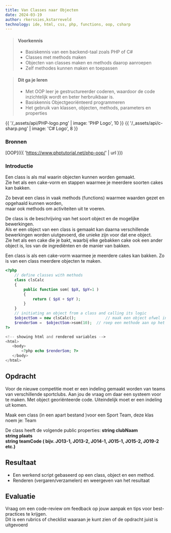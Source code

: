 ```yaml
---
title: Van Classes naar Objecten
date: 2024-03-19
author: rkerssies,kstarreveld
technology: ide, html, css, php, functions, oop, csharp
---
```



> #### Voorkennis
> * Basiskennis van een backend-taal zoals PHP of C#
> * Classes met methods maken
> * Objecten van classes maken en methods daarop aanroepen
> * Zelf methodes kunnen maken en toepassen  

> #### Dit ga je leren
> * Met OOP leer je gestructureerder coderen, waardoor de code inzichtelijk wordt en beter herbruikbaar is.
> * Basiskennis Objectgeoriënteerd programmeren
> * Het gebruik van klassen, objecten, methods, parameters en properties

{{ '/_assets/api/PHP-logo.png' | image: 'PHP Logo', 10 }}
{{ '/_assets/api/c-sharp.png' | image: 'C# Logo', 8 }}

### Bronnen
[OOP]({{ 'https://www.phptutorial.net/php-oop/' | url }})<br>

### Introductie
Een class is als mal waarin objecten kunnen worden gemaakt.<br>
Zie het als een cake-vorm en stappen waarmee je meerdere soorten cakes kan bakken.<br>

Zo bevat een class in vaak methods (functions) waarmee waarden gezet en opgehaald kunnen worden,<br>
maar ook methods om activiteiten uit te voeren.

De class is de beschrijving van het soort object en de mogelijke bewerkingen.<br>
Als er een object van een class is gemaakt kan daarna verschillende bewerkingen worden uiutgevoerd,
die unieke zijn voor dat ene object.<br>
Zie het als een cake die je bakt, waarbij elke gebakken cake ook een ander object is, los van de ingrediënten en de manier van bakken.


Een class is als een cake-vorm waarmee je meerdere cakes kan bakken.
Zo is van een class meerdere objecten te maken.
```php
<?php
    // define classes with methods
    class clsCalc
    {
        public function som( $pX, $pY=1 )		
        {
            return ( $pX + $pY );
        }
    }
    // initiating an object from a class and calling its logic
    $objectSom = new clsCalc();	            // maak een object ofwel instantie 
    $renderSom =  $objectSom->som(10);	// roep een methode aan op het object (methode van de class)
?>

<!-- showing html and rendered variables -->
<html> 
   <body>
       <?php echo $renderSom; ?>
   </body> 
</html>
```
## Opdracht
Voor de nieuwe competitie moet er een indeling gemaakt worden van teams van verschillende sportclubs.
Aan jou de vraag om daar een systeem voor te maken. Met object georiënteerde code.
Uiteindelijk moet er een indeling uit komen.

Maak een class (in een apart bestand )voor een Sport Team, deze klas noem je: Team

De class heeft de volgende public properties:
**string clubNaam**<br>
**string plaats**<br>
**string teamCode ( bijv. JO13-1, JO13-2, JO14-1, JO15-1, JO15-2, JO19-2 etc.)**<br>


## Resultaat
* Een werkend script gebaseerd op een class, object en een method.  
* Renderen (vergaren/verzamelen) en weergeven van het resultaat

## Evaluatie
Vraag om een code-review om feedback op jouw aanpak en tips voor best-practices te krijgen.<br>
Dit is een rubrics of checklist waaraan je kunt zien of de opdracht juist is uitgevoerd
